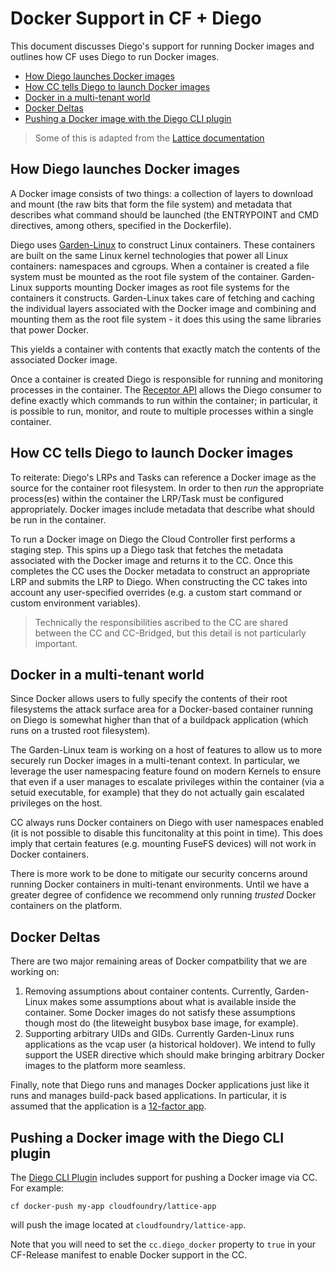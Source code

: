 # Docker Support in CF + Diego

This document discusses Diego's support for running Docker images and outlines how CF uses Diego to run Docker images.

- [How Diego launches Docker images](#how-diego-launches-docker-images)
- [How CC tells Diego to launch Docker images](#how-cc-tells-diego-to-launch-docker-images)
- [Docker in a multi-tenant world](#docker-in-a-multi-tenant-world)
- [Docker Deltas](#docker-deltas)
- [Pushing a Docker image with the Diego CLI plugin](#pushing-a-docker-image-with-the-diego-cli-plugin)

> Some of this is adapted from the [Lattice documentation](http://lattice.cf/docs/troubleshooting/#how-does-lattice-work-with-docker-images)

## How Diego launches Docker images

A Docker image consists of two things: a collection of layers to download and mount (the raw bits that form the file system) and metadata that describes what command should be launched (the ENTRYPOINT and CMD directives, among others, specified in the Dockerfile).

Diego uses [Garden-Linux](https://github.com/cloudfoundry-incubator/garden-linux) to construct Linux containers. These containers are built on the same Linux kernel technologies that power all Linux containers: namespaces and cgroups. When a container is created a file system must be mounted as the root file system of the container. Garden-Linux supports mounting Docker images as root file systems for the containers it constructs. Garden-Linux takes care of fetching and caching the individual layers associated with the Docker image and combining and mounting them as the root file system - it does this using the same libraries that power Docker.

This yields a container with contents that exactly match the contents of the associated Docker image.

Once a container is created Diego is responsible for running and monitoring processes in the container. The [Receptor API](https://github.com/cloudfoundry-incubator/receptor/blob/master/doc/README.md) allows the Diego consumer to define exactly which commands to run within the container; in particular, it is possible to run, monitor, and route to multiple processes within a single container.

## How CC tells Diego to launch Docker images

To reiterate: Diego's LRPs and Tasks can reference a Docker image as the source for the container root filesystem.  In order to then *run* the appropriate process(es) within the container the LRP/Task must be configured appropriately.  Docker images include metadata that describe what should be run in the container.

To run a Docker image on Diego the Cloud Controller first performs a staging step.  This spins up a Diego task that fetches the metadata associated with the Docker image and returns it to the CC.  Once this completes the CC uses the Docker metadata to construct an appropriate LRP and submits the LRP to Diego.  When constructing the CC takes into account any user-specified overrides (e.g. a custom start command or custom environment variables).

> Technically the responsibilities ascribed to the CC are shared between the CC and CC-Bridged, but this detail is not particularly important.

## Docker in a multi-tenant world

Since Docker allows users to fully specify the contents of their root filesystems the attack surface area for a Docker-based container running on Diego is somewhat higher than that of a buildpack application (which runs on a trusted root filesystem).

The Garden-Linux team is working on a host of features to allow us to more securely run Docker images in a multi-tenant context.  In particular, we leverage the user namespacing feature found on modern Kernels to ensure that even if a user manages to escalate privileges within the container (via a setuid executable, for example) that they do not actually gain escalated privileges on the host.

CC always runs Docker containers on Diego with user namespaces enabled (it is not possible to disable this funcitonality at this point in time).  This does imply that certain features (e.g. mounting FuseFS devices) will not work in Docker containers.

There is more work to be done to mitigate our security concerns around running Docker containers in multi-tenant environments.  Until we have a greater degree of confidence we recommend only running *trusted* Docker containers on the platform.

## Docker Deltas

There are two major remaining areas of Docker compatbility that we are working on:

1. Removing assumptions about container contents. Currently, Garden-Linux makes some assumptions about what is available inside the container. Some Docker images do not satisfy these assumptions though most do (the liteweight busybox base image, for example).
2. Supporting arbitrary UIDs and GIDs. Currently Garden-Linux runs applications as the vcap user (a historical holdover).  We intend to fully support the USER directive which should make bringing arbitrary Docker images to the platform more seamless.

Finally, note that Diego runs and manages Docker applications just like it runs and manages build-pack based applications.  In particular, it is assumed that the application is a [12-factor app](http://12factor.net).

## Pushing a Docker image with the Diego CLI plugin

The [Diego CLI Plugin](migrating-to-diego.md#installing-the-diego-beta-cli-plugin) includes support for pushing a Docker image via CC.  For example:

```
cf docker-push my-app cloudfoundry/lattice-app
```

will push the image located at `cloudfoundry/lattice-app`.

Note that you will need to set the `cc.diego_docker` property to `true` in your CF-Release manifest to enable Docker support in the CC.
